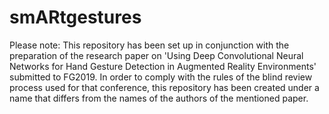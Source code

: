 # smARtgestures
Please note: This repository has been set up in conjunction with the 
preparation of the research paper on 'Using Deep Convolutional Neural 
Networks for Hand Gesture Detection in Augmented Reality Environments' 
submitted to FG2019. In order to comply with the rules of the blind 
review process used for that conference, this repository has been 
created under a name that differs from the names of the authors of the 
mentioned paper.
